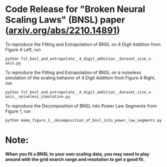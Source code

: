 # Code Release for "Broken Neural Scaling Laws" (BNSL) paper ([arxiv.org/abs/2210.14891](https://arxiv.org/abs/2210.14891))

To reproduce the Fitting and Extrapolation of BNSL on 4 Digit Addition from Figure 4 Left, run 

```python fit_bnsl_and_extrapolate__4_digit_addition__dataset_size_x-axis.py```


To reproduce the Fitting and Extrapolation of BNSL on a noiseless simulation of the scaling behavior of 4 Digit Addition from Figure 4 Right, run 

```python fit_bnsl_and_extrapolate__4_digit_addition__dataset_size_x-axis__noiseless_simulation.py```




To reproduce the Decomposition of BNSL into Power Law Segments from Figure 1, run 

```python make_figure_1__decomposition_of_bnsl_into_power_law_segments.py ```


# Note:

**When you fit a BNSL to your own scaling data, you may need to play around with the grid search range and resolution to get a good fit.**
